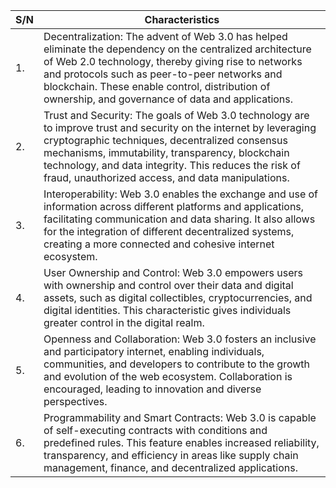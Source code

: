 | S/N | Characteristics                                                |
|-----|---------------------------------------------------------------|
| 1.  | Decentralization: The advent of Web 3.0 has helped eliminate the dependency on the centralized architecture of Web 2.0 technology, thereby giving rise to networks and protocols such as peer-to-peer networks and blockchain. These enable control, distribution of ownership, and governance of data and applications. |
| 2.  | Trust and Security: The goals of Web 3.0 technology are to improve trust and security on the internet by leveraging cryptographic techniques, decentralized consensus mechanisms, immutability, transparency, blockchain technology, and data integrity. This reduces the risk of fraud, unauthorized access, and data manipulations. |
| 3.  | Interoperability: Web 3.0 enables the exchange and use of information across different platforms and applications, facilitating communication and data sharing. It also allows for the integration of different decentralized systems, creating a more connected and cohesive internet ecosystem. |
| 4.  | User Ownership and Control: Web 3.0 empowers users with ownership and control over their data and digital assets, such as digital collectibles, cryptocurrencies, and digital identities. This characteristic gives individuals greater control in the digital realm. |
| 5.  | Openness and Collaboration: Web 3.0 fosters an inclusive and participatory internet, enabling individuals, communities, and developers to contribute to the growth and evolution of the web ecosystem. Collaboration is encouraged, leading to innovation and diverse perspectives. |
| 6.  | Programmability and Smart Contracts: Web 3.0 is capable of self-executing contracts with conditions and predefined rules. This feature enables increased reliability, transparency, and efficiency in areas like supply chain management, finance, and decentralized applications. |

